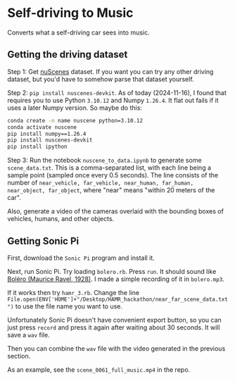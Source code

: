 # Self-driving to Music

Converts what a self-driving car sees into music.

## Getting the driving dataset

Step 1: Get [nuScenes](https://www.nuscenes.org/nuscenes) dataset. If you want you can try any other driving dataset, but you'd have to somehow parse that dataset yourself.

Step 2: `pip install nuscenes-devkit`. As of today (2024-11-16), I found that requires you to use Python `3.10.12` and Numpy `1.26.4`. It flat out fails if it uses a later Numpy version. So maybe do this:

```bash
conda create -n name nuscene python=3.10.12
conda activate nuscene
pip install numpy==1.26.4
pip install nuscenes-devkit
pip install ipython
```

Step 3: Run the notebook `nuscene_to_data.ipynb` to generate some `scene_data.txt`. This is a comma-separated list, with each line being a sample point (sampled once every 0.5 seconds). The line consists of the number of `near_vehicle, far_vehicle, near_human, far_human, near_object, far_object`, where "near" means "within 20 meters of the car".

Also, generate a video of the cameras overlaid with the bounding boxes of vehicles, humans, and other objects.

## Getting Sonic Pi

First, download the `Sonic Pi` program and install it.

Next, run Sonic Pi. Try loading `bolero.rb`. Press `run`. It should sound like [Boléro (Maurice Ravel, 1928)](https://en.wikipedia.org/wiki/Bol%C3%A9ro). I made a simple recording of it in `bolero.mp3`.

If it works then try `hamr_3.rb`. Change the line `File.open(ENV['HOME']+"/Desktop/HAMR_hackathon/near_far_scene_data.txt")` to use the file name you want to use.

Unfortunately Sonic Pi doesn't have convenient export button, so you can just press `record` and press it again after waiting about 30 seconds. It will save a `wav` file.

Then you can combine the `wav` file with the video generated in the previous section.

As an example, see the `scene_0061_full_music.mp4` in the repo.
